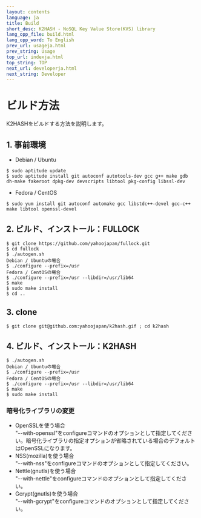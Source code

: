 ```yaml
---
layout: contents
language: ja
title: Build
short_desc: K2HASH - NoSQL Key Value Store(KVS) library
lang_opp_file: build.html
lang_opp_word: To English
prev_url: usageja.html
prev_string: Usage
top_url: indexja.html
top_string: TOP
next_url: developerja.html
next_string: Developer
---
```


# ビルド方法
K2HASHをビルドする方法を説明します。

## 1. 事前環境
- Debian / Ubuntu
```
$ sudo aptitude update
$ sudo aptitude install git autoconf autotools-dev gcc g++ make gdb dh-make fakeroot dpkg-dev devscripts libtool pkg-config libssl-dev
```
- Fedora / CentOS
```
$ sudo yum install git autoconf automake gcc libstdc++-devel gcc-c++ make libtool openssl-devel
```

## 2. ビルド、インストール：FULLOCK
```
$ git clone https://github.com/yahoojapan/fullock.git
$ cd fullock
$ ./autogen.sh
Debian / Ubuntuの場合
$ ./configure --prefix=/usr
Fedora / CentOSの場合
$ ./configure --prefix=/usr --libdir=/usr/lib64
$ make
$ sudo make install
$ cd ..
```

## 3. clone
```
$ git clone git@github.com:yahoojapan/k2hash.gif ; cd k2hash
```

## 4. ビルド、インストール：K2HASH
```
$ ./autogen.sh
Debian / Ubuntuの場合
$ ./configure --prefix=/usr
Fedora / CentOSの場合
$ ./configure --prefix=/usr --libdir=/usr/lib64
$ make
$ sudo make install
```
### 暗号化ライブラリの変更
- OpenSSLを使う場合  
"--with-openssl"をconfigureコマンドのオプションとして指定してください。暗号化ライブラリの指定オプションが省略されている場合のデフォルトはOpenSSLになります。
- NSS(mozilla)を使う場合  
"--with-nss"をconfigureコマンドのオプションとして指定してください。
- Nettle(gnutls)を使う場合  
"--with-nettle"をconfigureコマンドのオプションとして指定してください。
- Gcrypt(gnutls)を使う場合  
"--with-gcrypt"をconfigureコマンドのオプションとして指定してください。


